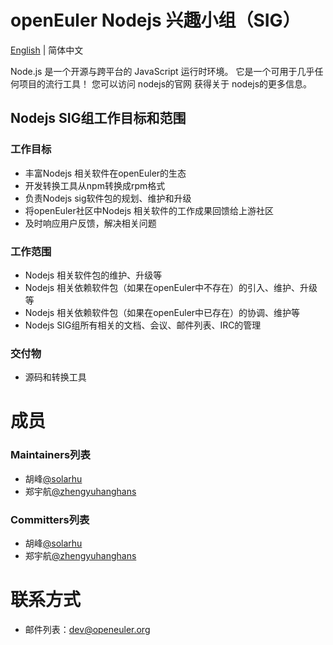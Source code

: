 # openEuler Nodejs 兴趣小组（SIG）
[English](./sig-nodejs.md) | 简体中文

Node.js 是一个开源与跨平台的 JavaScript 运行时环境。 它是一个可用于几乎任何项目的流行工具！
您可以访问 nodejs的官网 获得关于 nodejs的更多信息。

## Nodejs SIG组工作目标和范围

### 工作目标

- 丰富Nodejs 相关软件在openEuler的生态
- 开发转换工具从npm转换成rpm格式
- 负责Nodejs sig软件包的规划、维护和升级
- 将openEuler社区中Nodejs 相关软件的工作成果回馈给上游社区
- 及时响应用户反馈，解决相关问题


### 工作范围

- Nodejs 相关软件包的维护、升级等
- Nodejs 相关依赖软件包（如果在openEuler中不存在）的引入、维护、升级等
- Nodejs 相关依赖软件包（如果在openEuler中已存在）的协调、维护等
- Nodejs SIG组所有相关的文档、会议、邮件列表、IRC的管理


### 交付物

- 源码和转换工具

# 成员

### Maintainers列表
- 胡峰[@solarhu](https://gitee.com/solarhu)
- 郑宇航[@zhengyuhanghans](https://gitee.com/zhengyuhanghans)


### Committers列表
- 胡峰[@solarhu](https://gitee.com/solarhu)
- 郑宇航[@zhengyuhanghans](https://gitee.com/zhengyuhanghans)



# 联系方式

- 邮件列表：dev@openeuler.org

